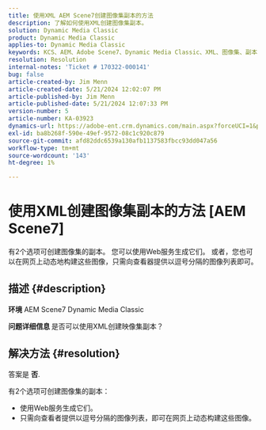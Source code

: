 ```yaml
---
title: 使用XML AEM Scene7创建图像集副本的方法
description: 了解如何使用XML创建图像集副本。
solution: Dynamic Media Classic
product: Dynamic Media Classic
applies-to: Dynamic Media Classic
keywords: KCS、AEM、Adobe Scene7、Dynamic Media Classic、XML、图像集、副本、Adobe Experience Manager、操作方法
resolution: Resolution
internal-notes: 'Ticket # 170322-000141'
bug: false
article-created-by: Jim Menn
article-created-date: 5/21/2024 12:02:07 PM
article-published-by: Jim Menn
article-published-date: 5/21/2024 12:07:33 PM
version-number: 5
article-number: KA-03923
dynamics-url: https://adobe-ent.crm.dynamics.com/main.aspx?forceUCI=1&pagetype=entityrecord&etn=knowledgearticle&id=e60143ec-6917-ef11-9f8a-6045bd006268
exl-id: ba8b268f-590e-49ef-9572-08c1c920c879
source-git-commit: afd82ddc6539a130afb1137583fbcc93dd047a56
workflow-type: tm+mt
source-wordcount: '143'
ht-degree: 1%

---
```


# 使用XML创建图像集副本的方法 [AEM Scene7]


有2个选项可创建图像集的副本。 您可以使用Web服务生成它们。 或者，您也可以在网页上动态地构建这些图像，只需向查看器提供以逗号分隔的图像列表即可。

## 描述 {#description}


<b>环境</b>
AEM Scene7 Dynamic Media Classic

<b>问题详细信息 </b>
是否可以使用XML创建映像集副本？


## 解决方法 {#resolution}


答案是 <b>否</b>.

有2个选项可创建图像集的副本：

- 使用Web服务生成它们。
- 只需向查看者提供以逗号分隔的图像列表，即可在网页上动态构建这些图像。
